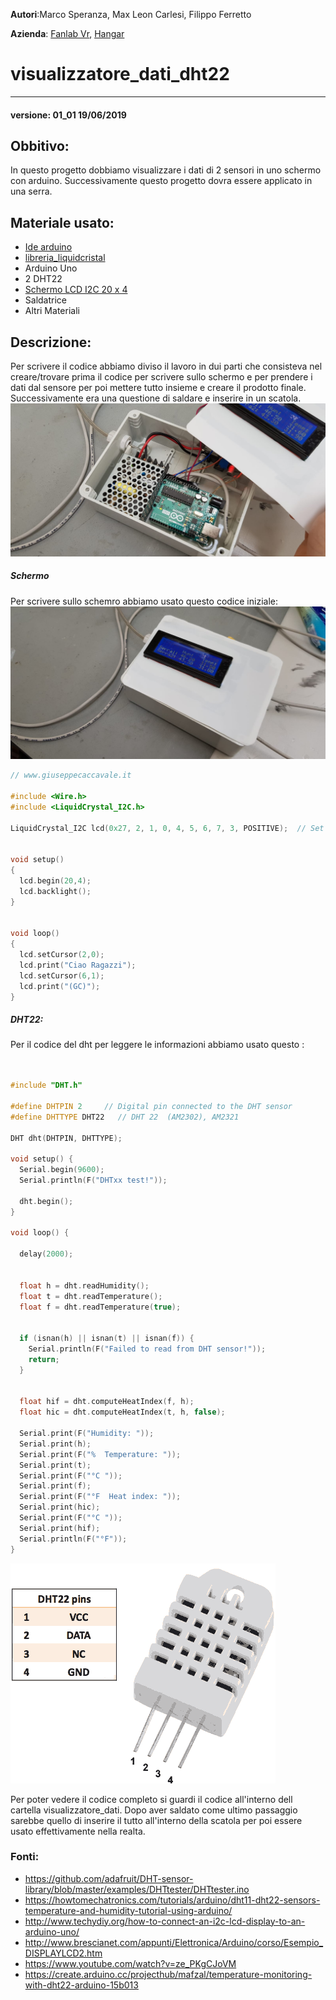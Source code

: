 **Autori**:Marco Speranza, Max Leon Carlesi, Filippo Ferretto

**Azienda**: [Fanlab Vr](https://www.veronafablab.it/), [Hangar](http://www.hangar-lab.com/)

# visualizzatore_dati_dht22
---
#### versione: 01_01  19/06/2019
##  Obbitivo: 
In questo progetto dobbiamo visualizzare i dati di 2 sensori in uno schermo con arduino. Successivamente questo progetto dovra essere applicato in una serra.
##  Materiale usato:
* [Ide arduino](https://www.arduino.cc/en/Main/Software)
* [libreria_liquidcristal](https://bitbucket.org/fmalpartida/new-liquidcrystal/wiki/Home)
* Arduino Uno
* 2 DHT22
* [Schermo LCD I2C 20 x 4](https://www.amazon.it/AZDelivery-HD44780-Interfaccia-Caratteri-Gratuito/dp/B07N8CGM9G/ref=sr_1_1_sspa?keywords=lcd+20x4+i2c&qid=1561016672&s=gateway&sr=8-1-spons&psc=1)
* Saldatrice
* Altri Materiali
##  Descrizione:
Per scrivere il codice abbiamo diviso il lavoro in dui parti che consisteva nel creare/trovare prima il codice per scrivere sullo schermo e per prendere i dati dal sensore per poi mettere tutto insieme e creare il prodotto finale. Successivamente era una questione di saldare e inserire in un scatola.
![prodotto_fase_finale](prodotto_fase_finale.jpeg "")
#####	Schermo
Per scrivere sullo schemro abbiamo usato questo codice iniziale:
![schermo](schermo.jpeg "prodotto finito")
```cpp
// www.giuseppecaccavale.it
 
#include <Wire.h>
#include <LiquidCrystal_I2C.h>
 
LiquidCrystal_I2C lcd(0x27, 2, 1, 0, 4, 5, 6, 7, 3, POSITIVE);  // Set the LCD I2C address
 
 
void setup() 
{
  lcd.begin(20,4); 
  lcd.backlight();
}
 
 
void loop()
{
  lcd.setCursor(2,0);
  lcd.print("Ciao Ragazzi");
  lcd.setCursor(6,1);
  lcd.print("(GC)");
}
```
##### DHT22:
Per il codice del dht per leggere le informazioni abbiamo usato questo :
```cpp


#include "DHT.h"

#define DHTPIN 2     // Digital pin connected to the DHT sensor
#define DHTTYPE DHT22   // DHT 22  (AM2302), AM2321

DHT dht(DHTPIN, DHTTYPE);

void setup() {
  Serial.begin(9600);
  Serial.println(F("DHTxx test!"));

  dht.begin();
}

void loop() {
  
  delay(2000);

  
  float h = dht.readHumidity();
  float t = dht.readTemperature();  
  float f = dht.readTemperature(true);

  
  if (isnan(h) || isnan(t) || isnan(f)) {
    Serial.println(F("Failed to read from DHT sensor!"));
    return;
  }

 
  float hif = dht.computeHeatIndex(f, h);  
  float hic = dht.computeHeatIndex(t, h, false);

  Serial.print(F("Humidity: "));
  Serial.print(h);
  Serial.print(F("%  Temperature: "));
  Serial.print(t);
  Serial.print(F("°C "));
  Serial.print(f);
  Serial.print(F("°F  Heat index: "));
  Serial.print(hic);
  Serial.print(F("°C "));
  Serial.print(hif);
  Serial.println(F("°F"));
}


```
![Sensore_DHT22](DHT22-PinOut.png "dht22")

Per poter vedere il codice completo si guardi il codice all'interno dell cartella visualizzatore_dati. Dopo aver saldato come ultimo passaggio sarebbe quello di inserire il tutto all'interno della scatola per poi essere usato effettivamente nella realta.

### Fonti:
* https://github.com/adafruit/DHT-sensor-library/blob/master/examples/DHTtester/DHTtester.ino
* https://howtomechatronics.com/tutorials/arduino/dht11-dht22-sensors-temperature-and-humidity-tutorial-using-arduino/
* http://www.techydiy.org/how-to-connect-an-i2c-lcd-display-to-an-arduino-uno/
* http://www.brescianet.com/appunti/Elettronica/Arduino/corso/Esempio_DISPLAYLCD2.htm
* https://www.youtube.com/watch?v=ze_PKgCJoVM
* https://create.arduino.cc/projecthub/mafzal/temperature-monitoring-with-dht22-arduino-15b013
